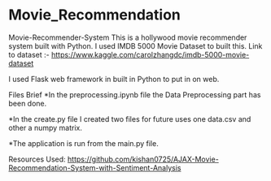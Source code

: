 # Movie_Recommendation

Movie-Recommender-System
This is a hollywood movie recommender system built with Python. I used IMDB 5000 Movie Dataset to built this. Link to dataset :- https://www.kaggle.com/carolzhangdc/imdb-5000-movie-dataset

I used Flask web framework in built in Python to put in on web.

Files Brief
*In the preprocessing.ipynb file the Data Preprocessing part has been done.

*In the create.py file I created two files for future uses one data.csv and other a numpy matrix.

*The application is run from the main.py file.


Resources Used:
https://github.com/kishan0725/AJAX-Movie-Recommendation-System-with-Sentiment-Analysis

